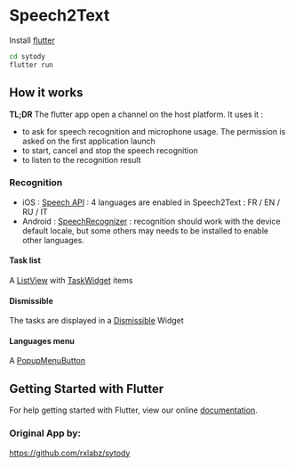 # Speech2Text

Install [flutter](http://flutter.io)

```bash
cd sytody
flutter run
```

## How it works

**TL;DR** The flutter app open a channel on the host platform. It uses it :
 
 - to ask for speech recognition and microphone usage. The permission is asked on the first application launch 
 - to start, cancel and stop the speech recognition 
 - to listen to the recognition result
 
### Recognition

- iOS : [Speech API](https://developer.apple.com/reference/speech) : 4 languages are enabled in Speech2Text : FR / EN / RU / IT
- Android : [SpeechRecognizer](https://developer.android.com/reference/android/speech/SpeechRecognizer.html) : recognition should work with the device default locale, but some others may needs to be installed to enable other languages.


#### Task list

A [ListView](https://docs.flutter.io/flutter/widgets/ListView-class.html) with [TaskWidget](https://github.com/rxlabz/sytody/blob/master/lib/task.dart) items

#### Dismissible

The tasks are displayed in a [Dismissible](https://docs.flutter.io/flutter/widgets/Dismissible-class.html) Widget

#### Languages menu

A [PopupMenuButton](https://docs.flutter.io/flutter/material/PopupMenuButton-class.html)  

## Getting Started with Flutter

For help getting started with Flutter, view our online
[documentation](http://flutter.io/).

### Original App by: 
https://github.com/rxlabz/sytody

